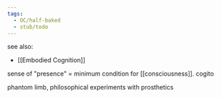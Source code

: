 ```yaml
---
tags:
  - OC/half-baked
  - stub/todo
---
```


see also:
- [[Embodied Cognition]]

sense of "presence" = minimum condition for [[consciousness]]. cogito

phantom limb, philosophical experiments with prosthetics

